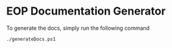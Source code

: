 # EOP Documentation Generator

To generate the docs, simply run the following command

`./generateDocs.ps1`